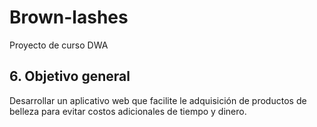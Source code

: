 # Brown-lashes
Proyecto de curso DWA

## 6. Objetivo general
Desarrollar un aplicativo web que facilite le adquisición de productos de belleza para evitar costos adicionales de tiempo y dinero.  

